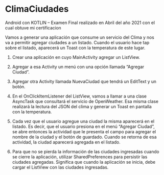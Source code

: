 # ClimaCiudades

Android con KOTLIN – Examen Final realizado en Abril del año 2021 con el cual obtuve mi certificacion

Vamos a generar una aplicación que consume un servicio del Clima y nos va a permitir agregar ciudades a un listado. 
Cuando el usuario hace tap sobre el listado, aparecerá un Toast con la temperatura de este lugar.

1) Crear una aplicación en cuyo MainActivity agregar un ListView.

2) Agregar a esa Activity un menú con una opción llamada “Agregar Ciudad”.

3) Agregar otra Activity llamada NuevaCiudad que tendrá un EditText y un botón.

4) En el OnClickItemListener del ListView, vamos a llamar a una clase AsyncTask que consultará el servicio de OpenWeather. 
Esa misma clase realizará la lectura del JSON del clima y generar un Toast en pantalla con la temperatura.

5) Cada vez que el usuario agregue una ciudad la misma aparecerá en el listado. 
Es decir, que el usuario presiona en el menú “Agregar Ciudad”, se abre entonces la actividad 
que le presenta el campo para agregar el nombre de la ciudad y el botón de guardado.
Cuando se retorna de esa actividad, la ciudad aparecerá agregada en el listado.

6) Para que no se pierda la información de las ciudades ingresadas cuando se cierre la aplicación, 
utilizar SharedPreferences para persistir las ciudades agregadas. 
Significa que cuando la aplicación se inicia, debe cargar el ListView con las ciudades ingresadas.
